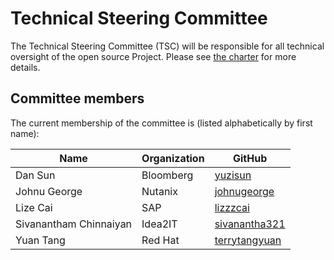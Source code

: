 # Technical Steering Committee

The Technical Steering Committee (TSC) will be responsible for all technical oversight of the open source Project. Please see [the charter](KSERVE-TECHNICAL-CHARTER.md) for more details.

## Committee members

The current membership of the committee is (listed alphabetically by first name):

| Name                   | Organization | GitHub                                             |
|------------------------|--------------|----------------------------------------------------|
| Dan Sun                | Bloomberg    | [yuzisun](https://github.com/yuzisun/)             |
| Johnu George           | Nutanix      | [johnugeorge](https://github.com/johnugeorge/)     |
| Lize Cai               | SAP          | [lizzzcai](https://github.com/lizzzcai/)           |
| Sivanantham Chinnaiyan | Idea2IT      | [sivanantha321](https://github.com/sivanantha321/) |
| Yuan Tang              | Red Hat      | [terrytangyuan](https://github.com/terrytangyuan/) |
